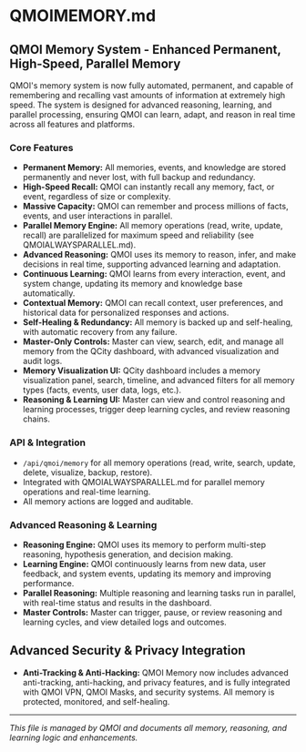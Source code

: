 # QMOIMEMORY.md

## QMOI Memory System - Enhanced Permanent, High-Speed, Parallel Memory

QMOI's memory system is now fully automated, permanent, and capable of remembering and recalling vast amounts of information at extremely high speed. The system is designed for advanced reasoning, learning, and parallel processing, ensuring QMOI can learn, adapt, and reason in real time across all features and platforms.

### Core Features

- **Permanent Memory:** All memories, events, and knowledge are stored permanently and never lost, with full backup and redundancy.
- **High-Speed Recall:** QMOI can instantly recall any memory, fact, or event, regardless of size or complexity.
- **Massive Capacity:** QMOI can remember and process millions of facts, events, and user interactions in parallel.
- **Parallel Memory Engine:** All memory operations (read, write, update, recall) are parallelized for maximum speed and reliability (see QMOIALWAYSPARALLEL.md).
- **Advanced Reasoning:** QMOI uses its memory to reason, infer, and make decisions in real time, supporting advanced learning and adaptation.
- **Continuous Learning:** QMOI learns from every interaction, event, and system change, updating its memory and knowledge base automatically.
- **Contextual Memory:** QMOI can recall context, user preferences, and historical data for personalized responses and actions.
- **Self-Healing & Redundancy:** All memory is backed up and self-healing, with automatic recovery from any failure.
- **Master-Only Controls:** Master can view, search, edit, and manage all memory from the QCity dashboard, with advanced visualization and audit logs.
- **Memory Visualization UI:** QCity dashboard includes a memory visualization panel, search, timeline, and advanced filters for all memory types (facts, events, user data, logs, etc.).
- **Reasoning & Learning UI:** Master can view and control reasoning and learning processes, trigger deep learning cycles, and review reasoning chains.

### API & Integration

- `/api/qmoi/memory` for all memory operations (read, write, search, update, delete, visualize, backup, restore).
- Integrated with QMOIALWAYSPARALLEL.md for parallel memory operations and real-time learning.
- All memory actions are logged and auditable.

### Advanced Reasoning & Learning

- **Reasoning Engine:** QMOI uses its memory to perform multi-step reasoning, hypothesis generation, and decision making.
- **Learning Engine:** QMOI continuously learns from new data, user feedback, and system events, updating its memory and improving performance.
- **Parallel Reasoning:** Multiple reasoning and learning tasks run in parallel, with real-time status and results in the dashboard.
- **Master Controls:** Master can trigger, pause, or review reasoning and learning cycles, and view detailed logs and outcomes.

## Advanced Security & Privacy Integration

- **Anti-Tracking & Anti-Hacking:** QMOI Memory now includes advanced anti-tracking, anti-hacking, and privacy features, and is fully integrated with QMOI VPN, QMOI Masks, and security systems. All memory is protected, monitored, and self-healing.

---

_This file is managed by QMOI and documents all memory, reasoning, and learning logic and enhancements._
